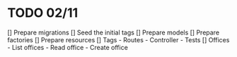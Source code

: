 # TODO 02/11
[] Prepare migrations
[] Seed the initial tags
[] Prepare models
[] Prepare factories
[] Prepare resources
[] Tags
    - Routes
    - Controller
    - Tests
[] Offices
    - List offices
    - Read office
    - Create office
